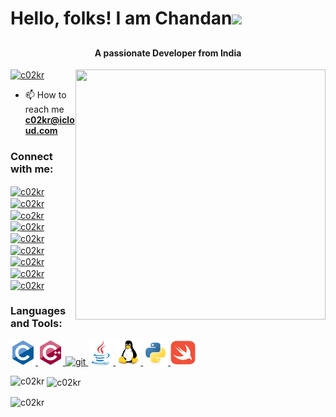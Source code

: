 # Hello, folks! I am Chandan<img src="https://raw.githubusercontent.com/MartinHeinz/MartinHeinz/master/wave.gif" width="30px">
## <h4 align="center">A passionate Developer from India</h4>

<img align="right" src="https://github.com/c02kr/c02kr/blob/main/resources/Project%20Name.gif" width="400" height="400" />



<p align="left"> <a href="https://twitter.com/c02kr" target="blank"><img src="https://img.shields.io/twitter/follow/c02kr?logo=twitter&style=for-the-badge" alt="c02kr" /></a> </p>

- 📫 How to reach me **c02kr@icloud.com**

<h3 align="left">Connect with me:</h3>
<p align="left">
<a href="https://twitter.com/c02kr" target="blank"><img align="center" src="https://raw.githubusercontent.com/rahuldkjain/github-profile-readme-generator/master/src/images/icons/Social/twitter.svg" alt="c02kr" height="30" width="40" /></a>
<a href="https://instagram.com/c02kr" target="blank"><img align="center" src="https://raw.githubusercontent.com/rahuldkjain/github-profile-readme-generator/master/src/images/icons/Social/instagram.svg" alt="c02kr" height="30" width="40" /></a>
<a href="https://www.codechef.com/users/co2kr" target="blank"><img align="center" src="https://cdn.jsdelivr.net/npm/simple-icons@3.1.0/icons/codechef.svg" alt="co2kr" height="30" width="40" /></a>
<a href="https://www.hackerrank.com/c02kr" target="blank"><img align="center" src="https://raw.githubusercontent.com/rahuldkjain/github-profile-readme-generator/master/src/images/icons/Social/hackerrank.svg" alt="c02kr" height="30" width="40" /></a>
<a href="https://codeforces.com/profile/c02kr" target="blank"><img align="center" src="https://cdn.jsdelivr.net/npm/simple-icons@3.0.1/icons/codeforces.svg" alt="c02kr" height="30" width="40" /></a>
<a href="https://www.leetcode.com/c02kr" target="blank"><img align="center" src="https://raw.githubusercontent.com/rahuldkjain/github-profile-readme-generator/master/src/images/icons/Social/leet-code.svg" alt="c02kr" height="30" width="40" /></a>
<a href="https://www.hackerearth.com/c02kr" target="blank"><img align="center" src="https://raw.githubusercontent.com/rahuldkjain/github-profile-readme-generator/master/src/images/icons/Social/hackerearth.svg" alt="c02kr" height="30" width="40" /></a>
<a href="https://auth.geeksforgeeks.org/user/c02kr" target="blank"><img align="center" src="https://raw.githubusercontent.com/rahuldkjain/github-profile-readme-generator/master/src/images/icons/Social/geeks-for-geeks.svg" alt="c02kr" height="30" width="40" /></a>
<a href="https://www.topcoder.com/members/c02kr" target="blank"><img align="center" src="https://cdn.jsdelivr.net/npm/simple-icons@3.0.1/icons/topcoder.svg" alt="c02kr" height="30" width="40" /></a>
</p>

<h3 align="left">Languages and Tools:</h3>
<p align="left"> <a href="https://www.cprogramming.com/" target="_blank"> <img src="https://raw.githubusercontent.com/devicons/devicon/master/icons/c/c-original.svg" alt="c" width="40" height="40"/> </a> <a href="https://www.w3schools.com/cpp/" target="_blank"> <img src="https://raw.githubusercontent.com/devicons/devicon/master/icons/cplusplus/cplusplus-original.svg" alt="cplusplus" width="40" height="40"/> </a> <a href="https://git-scm.com/" target="_blank"> <img src="https://www.vectorlogo.zone/logos/git-scm/git-scm-icon.svg" alt="git" width="40" height="40"/> </a> <a href="https://www.java.com" target="_blank"> <img src="https://raw.githubusercontent.com/devicons/devicon/master/icons/java/java-original.svg" alt="java" width="40" height="40"/> </a> <a href="https://www.linux.org/" target="_blank"> <img src="https://raw.githubusercontent.com/devicons/devicon/master/icons/linux/linux-original.svg" alt="linux" width="40" height="40"/> </a> <a href="https://www.python.org" target="_blank"> <img src="https://raw.githubusercontent.com/devicons/devicon/master/icons/python/python-original.svg" alt="python" width="40" height="40"/> </a> <a href="https://developer.apple.com/swift/" target="_blank"> <img src="https://raw.githubusercontent.com/devicons/devicon/master/icons/swift/swift-original.svg" alt="swift" width="40" height="40"/> </a> </p>

<p><img align="left" src="https://github-readme-stats.vercel.app/api/top-langs?username=c02kr&show_icons=true&locale=en&layout=compact" alt="c02kr" /></p>

<p>&nbsp;<img align="center" src="https://github-readme-stats.vercel.app/api?username=c02kr&show_icons=true&locale=en" alt="c02kr" /></p>

<p><img align="center" src="https://github-readme-streak-stats.herokuapp.com/?user=c02kr&" alt="c02kr" /></p>
